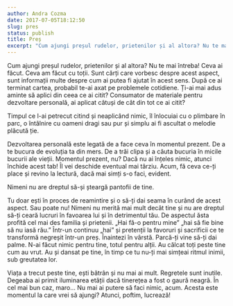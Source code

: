 ```yaml
---
author: Andra Cozma
date: 2017-07-05T18:12:50
slug: pres
status: publish
title: Preș
excerpt: "Cum ajungi preșul rudelor, prietenilor și al altora? Nu te mai întreba! Ceva ai făcut. Ceva am făcut cu toții.  "
---
```

Cum ajungi preșul rudelor, prietenilor și al altora? Nu te mai întreba! Ceva ai făcut. Ceva am făcut cu toții. Sunt cărți care vorbesc despre acest aspect, sunt informații multe despre cum ai putea fi ajutat în acest sens. După ce ai terminat cartea, probabil te-ai axat pe problemele cotidiene. Ți-ai mai adus aminte să aplici din ceea ce ai citit? Consumator de materiale pentru dezvoltare personală, ai aplicat câtuși de cât din tot ce ai citit?

Timpul ce l-ai petrecut citind și neaplicând nimic, îl înlocuiai cu o plimbare în parc, o întâlnire cu oameni dragi sau pur și simplu ai fi ascultat o melodie plăcută ție.

Dezvoltarea personală este legată de a face ceva în momentul prezent. De a te bucura de evoluția ta din mers. De a trăi clipa și a căuta bucuria în micile bucurii ale vieții. Momentul prezent, nu? Dacă nu ai înțeles nimic, atunci închide acest tab! Îl vei deschide eventual mai târziu. Acum, fă ceva ce-ți place și revino la lectură, dacă mai simți s-o faci, evident.

Nimeni nu are dreptul să-și șteargă pantofii de tine.

Tu doar ești în proces de reamintire și o să-ți dai seama în curând de acest aspect. Sau poate nu! Nimeni nu merită mai mult decât tine și nu are dreptul să-ți ceară lucruri în favoarea lui și în detrimentul tău. De aspectul ăsta profită cel mai des familia și prietenii. „Hai fă-o pentru mine” „hai să fie bine să nu iasă rău.” Într-un continuu „hai” și pretenții la favoruri și sacrificii ce te transformă negreșit într-un preș. Înaintezi în vârstă. Parcă-ți vine să-ți dai palme. N-ai făcut nimic pentru tine, totul pentru alții. Au călcat toți peste tine cum au vrut. Au și dansat pe tine, în timp ce tu nu-ți mai simțeai ritmul inimii, sub greutatea lor.

Viața a trecut peste tine, ești bătrân și nu mai ai mult. Regretele sunt inutile. Degeaba ai primit iluminarea etății dacă tinerețea a fost o gaură neagră. În cel mai bun caz, maro… Nu mai ai putere să faci nimic, acum. Acesta este momentul la care vrei să ajungi? Atunci, poftim, lucrează!
    